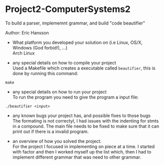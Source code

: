 # Project2-ComputerSystems2

To build a parser, implememnt grammar, and build "code beautifier"

Author: Eric Hansson

- What platform you developed your solution on (i.e Linux, OS/X, Windows (God forbid!), ...) <br>
Arch Linux

- any special details on how to compile your project <br>
Used a Makefile which creates a executable called `beautifier`, this is done by running this command:
```
make
```
- any special details on how to run your project <br>
To run the program you need to give the program a input file:
```
./beautifier <input>
```
- any known bugs your project has, and possible fixes to those bugs <br>
The formating is not correctyl, I had issues with the indenting for stmts in a compound.
The main file needs to be fixed to make sure that it can print out if there is a invalid program.

- an overview of how you solved the project. <br>
For the project I focused in implementing on piece at a time. I started with factor and then I worked myself up the list
which, then I had to implement different grammar that was need to other grammar.
